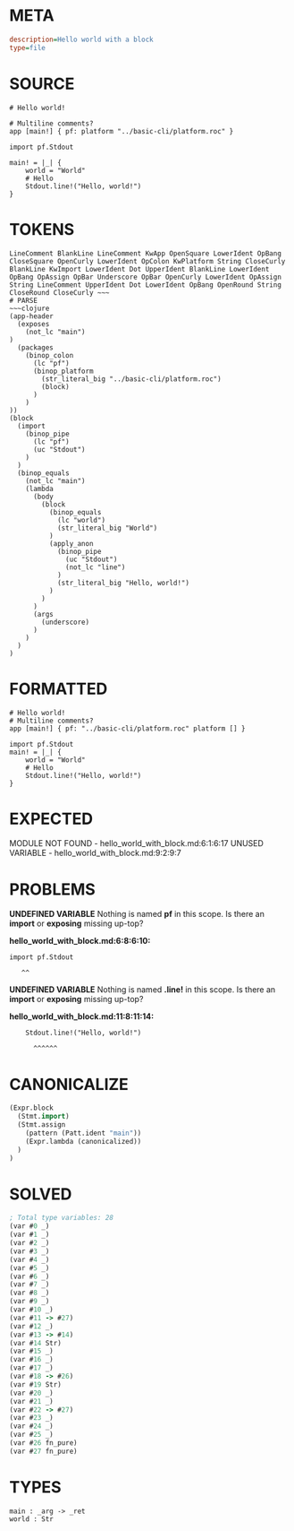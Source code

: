 # META
~~~ini
description=Hello world with a block
type=file
~~~
# SOURCE
~~~roc
# Hello world!

# Multiline comments?
app [main!] { pf: platform "../basic-cli/platform.roc" }

import pf.Stdout

main! = |_| {
	world = "World"
	# Hello
	Stdout.line!("Hello, world!")
}
~~~
# TOKENS
~~~text
LineComment BlankLine LineComment KwApp OpenSquare LowerIdent OpBang CloseSquare OpenCurly LowerIdent OpColon KwPlatform String CloseCurly BlankLine KwImport LowerIdent Dot UpperIdent BlankLine LowerIdent OpBang OpAssign OpBar Underscore OpBar OpenCurly LowerIdent OpAssign String LineComment UpperIdent Dot LowerIdent OpBang OpenRound String CloseRound CloseCurly ~~~
# PARSE
~~~clojure
(app-header
  (exposes
    (not_lc "main")
)
  (packages
    (binop_colon
      (lc "pf")
      (binop_platform
        (str_literal_big "../basic-cli/platform.roc")
        (block)
      )
    )
))
(block
  (import
    (binop_pipe
      (lc "pf")
      (uc "Stdout")
    )
  )
  (binop_equals
    (not_lc "main")
    (lambda
      (body
        (block
          (binop_equals
            (lc "world")
            (str_literal_big "World")
          )
          (apply_anon
            (binop_pipe
              (uc "Stdout")
              (not_lc "line")
            )
            (str_literal_big "Hello, world!")
          )
        )
      )
      (args
        (underscore)
      )
    )
  )
)
~~~
# FORMATTED
~~~roc
# Hello world!
# Multiline comments?
app [main!] { pf: "../basic-cli/platform.roc" platform [] }

import pf.Stdout
main! = |_| {
	world = "World"
	# Hello
	Stdout.line!("Hello, world!")
}
~~~
# EXPECTED
MODULE NOT FOUND - hello_world_with_block.md:6:1:6:17
UNUSED VARIABLE - hello_world_with_block.md:9:2:9:7
# PROBLEMS
**UNDEFINED VARIABLE**
Nothing is named **pf** in this scope.
Is there an **import** or **exposing** missing up-top?

**hello_world_with_block.md:6:8:6:10:**
```roc
import pf.Stdout
```
       ^^


**UNDEFINED VARIABLE**
Nothing is named **.line!** in this scope.
Is there an **import** or **exposing** missing up-top?

**hello_world_with_block.md:11:8:11:14:**
```roc
	Stdout.line!("Hello, world!")
```
	      ^^^^^^


# CANONICALIZE
~~~clojure
(Expr.block
  (Stmt.import)
  (Stmt.assign
    (pattern (Patt.ident "main"))
    (Expr.lambda (canonicalized))
  )
)
~~~
# SOLVED
~~~clojure
; Total type variables: 28
(var #0 _)
(var #1 _)
(var #2 _)
(var #3 _)
(var #4 _)
(var #5 _)
(var #6 _)
(var #7 _)
(var #8 _)
(var #9 _)
(var #10 _)
(var #11 -> #27)
(var #12 _)
(var #13 -> #14)
(var #14 Str)
(var #15 _)
(var #16 _)
(var #17 _)
(var #18 -> #26)
(var #19 Str)
(var #20 _)
(var #21 _)
(var #22 -> #27)
(var #23 _)
(var #24 _)
(var #25 _)
(var #26 fn_pure)
(var #27 fn_pure)
~~~
# TYPES
~~~roc
main : _arg -> _ret
world : Str
~~~
